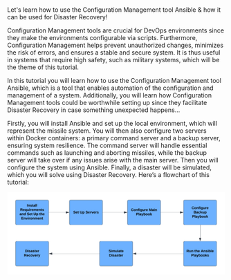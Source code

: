 
<br>

Let's learn how to use the Configuration Management tool Ansible & how it can be used for Disaster Recovery!

Configuration Management tools are crucial for DevOps environments since they make the environments configurable via scripts. Furthermore, Configuration Management helps prevent unauthorized changes, minimizes the risk of errors, and ensures a stable and secure system. It is thus useful in systems that require high safety, such as military systems, which will be the theme of this tutorial.

In this tutorial you will learn how to use the Configuration Management tool Ansible, which is a tool that enables automation of the configuration and management of a system. Additionally, you will learn how Configuration Management tools could be worthwhile setting up since they facilitate Disaster Recovery in case something unexpected happens…

Firstly, you will install Ansible and set up the local environment, which will represent the missile system. You will then also configure two servers within Docker containers: a primary command server and a backup server, ensuring system resilience. The command server will handle essential commands such as launching and aborting missiles, while the backup server will take over if any issues arise with the main server. Then you will configure the system using Ansible. Finally, a disaster will be simulated, which you will solve using Disaster Recovery. Here’s a flowchart of this tutorial:

![image info](./flow_chart_updated.png)
